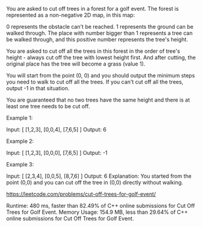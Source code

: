 You are asked to cut off trees in a forest for a golf event. The forest is represented as a non-negative 2D map, in this map:

0 represents the obstacle can't be reached.
1 represents the ground can be walked through.
The place with number bigger than 1 represents a tree can be walked through, and this positive number represents the tree's height.
 

You are asked to cut off all the trees in this forest in the order of tree's height - always cut off the tree with lowest height first. And after cutting, the original place has the tree will become a grass (value 1).

You will start from the point (0, 0) and you should output the minimum steps you need to walk to cut off all the trees. If you can't cut off all the trees, output -1 in that situation.

You are guaranteed that no two trees have the same height and there is at least one tree needs to be cut off.

Example 1:

Input: 
[
 [1,2,3],
 [0,0,4],
 [7,6,5]
]
Output: 6
 

Example 2:

Input: 
[
 [1,2,3],
 [0,0,0],
 [7,6,5]
]
Output: -1
 

Example 3:

Input: 
[
 [2,3,4],
 [0,0,5],
 [8,7,6]
]
Output: 6
Explanation: You started from the point (0,0) and you can cut off the tree in (0,0) directly without walking.

https://leetcode.com/problems/cut-off-trees-for-golf-event/

Runtime: 480 ms, faster than 82.49% of C++ online submissions for Cut Off Trees for Golf Event.
Memory Usage: 154.9 MB, less than 29.64% of C++ online submissions for Cut Off Trees for Golf Event.
